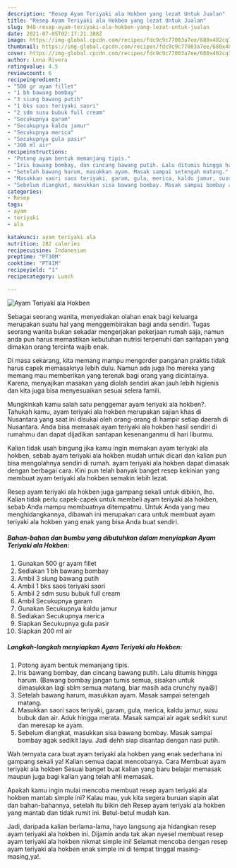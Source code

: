 ```yaml
---
description: "Resep Ayam Teriyaki ala Hokben yang lezat Untuk Jualan"
title: "Resep Ayam Teriyaki ala Hokben yang lezat Untuk Jualan"
slug: 948-resep-ayam-teriyaki-ala-hokben-yang-lezat-untuk-jualan
date: 2021-07-05T02:17:21.388Z
image: https://img-global.cpcdn.com/recipes/fdc9c9c77003a7ee/680x482cq70/ayam-teriyaki-ala-hokben-foto-resep-utama.jpg
thumbnail: https://img-global.cpcdn.com/recipes/fdc9c9c77003a7ee/680x482cq70/ayam-teriyaki-ala-hokben-foto-resep-utama.jpg
cover: https://img-global.cpcdn.com/recipes/fdc9c9c77003a7ee/680x482cq70/ayam-teriyaki-ala-hokben-foto-resep-utama.jpg
author: Lena Rivera
ratingvalue: 4.5
reviewcount: 6
recipeingredient:
- "500 gr ayam fillet"
- "1 bh bawang bombay"
- "3 siung bawang putih"
- "1 bks saos teriyaki saori"
- "2 sdm susu bubuk full cream"
- "Secukupnya garam"
- "Secukupnya kaldu jamur"
- "Secukupnya merica"
- "Secukupnya gula pasir"
- "200 ml air"
recipeinstructions:
- "Potong ayam bentuk memanjang tipis."
- "Iris bawang bombay, dan cincang bawang putih. Lalu ditumis hingga harum. (Bawang bombay jangan tumis semua, sisakan untuk dimasukkan lagi sblm semua matang, biar masih ada crunchy nya😆)"
- "Setelah bawang harum, masukkan ayam. Masak sampai setengah matang."
- "Masukkan saori saos teriyaki, garam, gula, merica, kaldu jamur, susu bubuk dan air. Aduk hingga merata. Masak sampai air agak sedikit surut dan meresap ke ayam."
- "Sebelum diangkat, masukkan sisa bawang bombay. Masak sampai bombay agak sedikit layu. Jadi dehh siap disantap dengan nasi putih."
categories:
- Resep
tags:
- ayam
- teriyaki
- ala

katakunci: ayam teriyaki ala 
nutrition: 282 calories
recipecuisine: Indonesian
preptime: "PT30M"
cooktime: "PT41M"
recipeyield: "1"
recipecategory: Lunch

---
```



![Ayam Teriyaki ala Hokben](https://img-global.cpcdn.com/recipes/fdc9c9c77003a7ee/680x482cq70/ayam-teriyaki-ala-hokben-foto-resep-utama.jpg)

Sebagai seorang wanita, menyediakan olahan enak bagi keluarga merupakan suatu hal yang menggembirakan bagi anda sendiri. Tugas seorang  wanita bukan sekadar mengerjakan pekerjaan rumah saja, namun anda pun harus memastikan kebutuhan nutrisi terpenuhi dan santapan yang dimakan orang tercinta wajib enak.

Di masa  sekarang, kita memang mampu mengorder panganan praktis tidak harus capek memasaknya lebih dulu. Namun ada juga lho mereka yang memang mau memberikan yang terenak bagi orang yang dicintainya. Karena, menyajikan masakan yang diolah sendiri akan jauh lebih higienis dan kita juga bisa menyesuaikan sesuai selera famili. 



Mungkinkah kamu salah satu penggemar ayam teriyaki ala hokben?. Tahukah kamu, ayam teriyaki ala hokben merupakan sajian khas di Nusantara yang saat ini disukai oleh orang-orang di hampir setiap daerah di Nusantara. Anda bisa memasak ayam teriyaki ala hokben hasil sendiri di rumahmu dan dapat dijadikan santapan kesenanganmu di hari liburmu.

Kalian tidak usah bingung jika kamu ingin memakan ayam teriyaki ala hokben, sebab ayam teriyaki ala hokben mudah untuk dicari dan kalian pun bisa mengolahnya sendiri di rumah. ayam teriyaki ala hokben dapat dimasak dengan berbagai cara. Kini pun telah banyak banget resep kekinian yang membuat ayam teriyaki ala hokben semakin lebih lezat.

Resep ayam teriyaki ala hokben juga gampang sekali untuk dibikin, lho. Kalian tidak perlu capek-capek untuk membeli ayam teriyaki ala hokben, sebab Anda mampu membuatnya ditempatmu. Untuk Anda yang mau menghidangkannya, dibawah ini merupakan cara untuk membuat ayam teriyaki ala hokben yang enak yang bisa Anda buat sendiri.

<!--inarticleads1-->

##### Bahan-bahan dan bumbu yang dibutuhkan dalam menyiapkan Ayam Teriyaki ala Hokben:

1. Gunakan 500 gr ayam fillet
1. Sediakan 1 bh bawang bombay
1. Ambil 3 siung bawang putih
1. Ambil 1 bks saos teriyaki saori
1. Ambil 2 sdm susu bubuk full cream
1. Ambil Secukupnya garam
1. Gunakan Secukupnya kaldu jamur
1. Sediakan Secukupnya merica
1. Siapkan Secukupnya gula pasir
1. Siapkan 200 ml air




<!--inarticleads2-->

##### Langkah-langkah menyiapkan Ayam Teriyaki ala Hokben:

1. Potong ayam bentuk memanjang tipis.
1. Iris bawang bombay, dan cincang bawang putih. Lalu ditumis hingga harum. (Bawang bombay jangan tumis semua, sisakan untuk dimasukkan lagi sblm semua matang, biar masih ada crunchy nya😆)
1. Setelah bawang harum, masukkan ayam. Masak sampai setengah matang.
1. Masukkan saori saos teriyaki, garam, gula, merica, kaldu jamur, susu bubuk dan air. Aduk hingga merata. Masak sampai air agak sedikit surut dan meresap ke ayam.
1. Sebelum diangkat, masukkan sisa bawang bombay. Masak sampai bombay agak sedikit layu. Jadi dehh siap disantap dengan nasi putih.




Wah ternyata cara buat ayam teriyaki ala hokben yang enak sederhana ini gampang sekali ya! Kalian semua dapat mencobanya. Cara Membuat ayam teriyaki ala hokben Sesuai banget buat kalian yang baru belajar memasak maupun juga bagi kalian yang telah ahli memasak.

Apakah kamu ingin mulai mencoba membuat resep ayam teriyaki ala hokben mantab simple ini? Kalau mau, yuk kita segera buruan siapin alat dan bahan-bahannya, setelah itu bikin deh Resep ayam teriyaki ala hokben yang mantab dan tidak rumit ini. Betul-betul mudah kan. 

Jadi, daripada kalian berlama-lama, hayo langsung aja hidangkan resep ayam teriyaki ala hokben ini. Dijamin anda tak akan nyesel membuat resep ayam teriyaki ala hokben nikmat simple ini! Selamat mencoba dengan resep ayam teriyaki ala hokben enak simple ini di tempat tinggal masing-masing,ya!.


